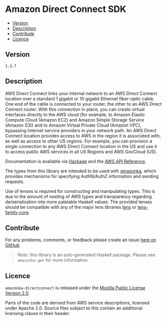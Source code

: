 # Amazon Direct Connect SDK

* [Version](#version)
* [Description](#description)
* [Contribute](#contribute)
* [Licence](#licence)


## Version

`1.3.7`


## Description

AWS Direct Connect links your internal network to an AWS Direct Connect
location over a standard 1 gigabit or 10 gigabit Ethernet fiber-optic
cable. One end of the cable is connected to your router, the other to an
AWS Direct Connect router. With this connection in place, you can create
virtual interfaces directly to the AWS cloud (for example, to Amazon
Elastic Compute Cloud (Amazon EC2) and Amazon Simple Storage Service
(Amazon S3)) and to Amazon Virtual Private Cloud (Amazon VPC), bypassing
Internet service providers in your network path. An AWS Direct Connect
location provides access to AWS in the region it is associated with, as
well as access to other US regions. For example, you can provision a
single connection to any AWS Direct Connect location in the US and use
it to access public AWS services in all US Regions and AWS GovCloud
(US).

Documentation is available via [Hackage](http://hackage.haskell.org/package/amazonka-directconnect)
and the [AWS API Reference](https://aws.amazon.com/documentation/).

The types from this library are intended to be used with [amazonka](http://hackage.haskell.org/package/amazonka),
which provides mechanisms for specifying AuthN/AuthZ information and sending requests.

Use of lenses is required for constructing and manipulating types.
This is due to the amount of nesting of AWS types and transparency regarding
de/serialisation into more palatable Haskell values.
The provided lenses should be compatible with any of the major lens libraries
[lens](http://hackage.haskell.org/package/lens) or [lens-family-core](http://hackage.haskell.org/package/lens-family-core).

## Contribute

For any problems, comments, or feedback please create an issue [here on GitHub](https://github.com/brendanhay/amazonka/issues).

> _Note:_ this library is an auto-generated Haskell package. Please see `amazonka-gen` for more information.


## Licence

`amazonka-directconnect` is released under the [Mozilla Public License Version 2.0](http://www.mozilla.org/MPL/).

Parts of the code are derived from AWS service descriptions, licensed under Apache 2.0.
Source files subject to this contain an additional licensing clause in their header.
